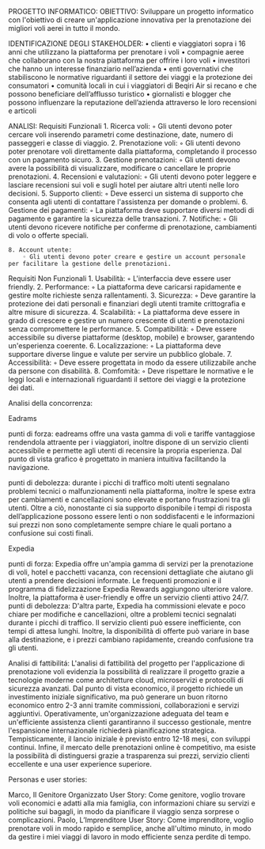 PROGETTO INFORMATICO:
OBIETTIVO:
Sviluppare un progetto informatico con l'obiettivo di creare un'applicazione innovativa per la prenotazione dei migliori voli aerei in tutto il mondo.  


IDENTIFICAZIONE DEGLI STAKEHOLDER:
    • clienti e viaggiatori sopra i 16 anni che utilizzano la piattaforma per prenotare i voli 
    • compagnie aeree che collaborano con la nostra piattaforma per offrire i loro voli 
    • investitori che hanno un interesse finanziario nell’azienda
    • enti governativi che stabiliscono le normative riguardanti il settore dei viaggi e la protezione dei consumatori
    • comunità locali in cui i viaggiatori di Beqiri Air si recano e che possono beneficiare dell’afflusso turistico
    • giornalisti e blogger che possono influenzare la reputazione dell’azienda attraverso le loro recensioni e articoli


ANALISI:
Requisiti Funzionali
    1. Ricerca voli:
        ◦ Gli utenti devono poter cercare voli inserendo parametri come destinazione, date, numero di passeggeri e classe di viaggio.
    2. Prenotazione voli:
        ◦ Gli utenti devono poter prenotare voli direttamente dalla piattaforma, completando il processo con un pagamento sicuro.
    3. Gestione prenotazioni:
        ◦ Gli utenti devono avere la possibilità di visualizzare, modificare o cancellare le proprie prenotazioni.
    4. Recensioni e valutazioni:
        ◦ Gli utenti devono poter leggere e lasciare recensioni sui voli e sugli hotel per aiutare altri utenti nelle loro decisioni.
    5. Supporto clienti:
        ◦ Deve esserci un sistema di supporto che consenta agli utenti di contattare l'assistenza per domande o problemi.
    6. Gestione dei pagamenti:
        ◦ La piattaforma deve supportare diversi metodi di pagamento e garantire la sicurezza delle transazioni.
    7. Notifiche:
        ◦ Gli utenti devono ricevere notifiche per conferme di prenotazione, cambiamenti di volo o offerte speciali.



    8. Account utente:
        ◦ Gli utenti devono poter creare e gestire un account personale per facilitare la gestione delle prenotazioni.

Requisiti Non Funzionali
    1. Usabilità:
        ◦ L'interfaccia deve essere user friendly.
    2. Performance:
        ◦ La piattaforma deve caricarsi rapidamente e gestire molte richieste senza rallentamenti.
    3. Sicurezza:
        ◦ Deve garantire la protezione dei dati personali e finanziari degli utenti tramite crittografia e altre misure di sicurezza.
    4. Scalabilità:
        ◦ La piattaforma deve essere in grado di crescere e gestire un numero crescente di utenti e prenotazioni senza compromettere le performance.
    5. Compatibilità:
        ◦ Deve essere accessibile su diverse piattaforme (desktop, mobile) e browser, garantendo un'esperienza coerente.
    6. Localizzazione:
        ◦ La piattaforma deve supportare diverse lingue e valute per servire un pubblico globale.
    7. Accessibilità:
        ◦ Deve essere progettata in modo da essere utilizzabile anche da persone con disabilità.
    8. Comfomità:
        ◦ Deve rispettare le normative e le leggi locali e internazionali riguardanti il settore dei viaggi e la protezione dei dati.







Analisi della concorrenza:

Eadrams

punti di forza: 
eadreams offre una vasta gamma di voli e tariffe vantaggiose rendendola attraente per i viaggiatori,  inoltre dispone di un servizio clienti accessibile e permette agli utenti di recensire la propria esperienza. Dal punto di vista grafico è progettato in maniera intuitiva facilitando la navigazione.

punti di debolezza:
durante i picchi di traffico molti utenti segnalano problemi tecnici o malfunzionamenti nella piattaforma, inoltre le spese extra per cambiamenti e cancellazioni sono elevate e portano frustrazioni tra gli utenti. Oltre a ciò, nonostante ci sia supporto disponibile i tempi di risposta dell’applicazione possono essere lenti o non soddisfacenti e le informazioni sui prezzi non sono completamente sempre chiare le quali portano a confusione sui costi finali.


Expedia

punti di forza: 
Expedia offre un'ampia gamma di servizi per la prenotazione di voli, hotel e pacchetti vacanza, con recensioni dettagliate che aiutano gli utenti a prendere decisioni informate. Le frequenti promozioni e il programma di fidelizzazione Expedia Rewards aggiungono ulteriore valore. Inoltre, la piattaforma è user-friendly e offre un servizio clienti attivo 24/7.
punti di debolezza:
D'altra parte, Expedia ha commissioni elevate e poco chiare per modifiche e cancellazioni, oltre a problemi tecnici segnalati durante i picchi di traffico. Il servizio clienti può essere inefficiente, con tempi di attesa lunghi. Inoltre, la disponibilità di offerte può variare in base alla destinazione, e i prezzi cambiano rapidamente, creando confusione tra gli utenti.

Analisi di fattibilitá:
L'analisi di fattibilità del progetto per l'applicazione di prenotazione voli evidenzia la possibilità di realizzare il progetto grazie a tecnologie moderne come architetture cloud, microservizi e protocolli di sicurezza avanzati. Dal punto di vista economico, il progetto richiede un investimento iniziale significativo, ma può generare un buon ritorno economico entro 2-3 anni tramite commissioni, collaborazioni e servizi aggiuntivi. Operativamente, un'organizzazione adeguata del team e un'efficiente assistenza clienti garantiranno il successo gestionale, mentre l'espansione internazionale richiederà pianificazione strategica. Tempisticamente, il lancio iniziale è previsto entro 12-18 mesi, con sviluppi continui. Infine, il mercato delle prenotazioni online è competitivo, ma esiste la possibilità di distinguersi grazie a trasparenza sui prezzi, servizio clienti eccellente e una user experience superiore. 
 

Personas e user stories:

Marco, Il Genitore Organizzato
User Story: Come genitore, voglio trovare voli economici e adatti alla mia famiglia, con informazioni chiare su servizi e politiche sui bagagli, in modo da pianificare il viaggio senza sorprese o complicazioni.
Paolo, L’Imprenditore
User Story: Come imprenditore, voglio prenotare voli in modo rapido e semplice, anche all'ultimo minuto, in modo da gestire i miei viaggi di lavoro in modo efficiente senza perdite di tempo.


		


